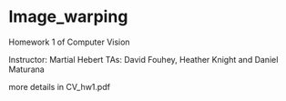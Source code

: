 # Image_warping
Homework 1 of Computer Vision

Instructor: Martial Hebert
TAs: David Fouhey, Heather Knight and Daniel Maturana

more details in CV_hw1.pdf
